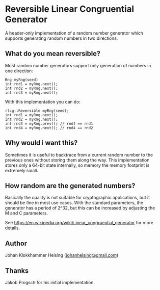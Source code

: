Reversible Linear Congruential Generator
========================================

A header-only implementation of a random number generator which 
supports generating random numbers in two directions.

What do you mean reversible?
----------------------------

Most random number generators support only generation of numbers 
in one direction:

    Rng myRng(seed)
    int rnd1 = myRng.next();
    int rnd2 = myRng.next();
    int rnd3 = myRng.next();

With this implementation you can do:

    rlcg::Reversible myRng(seed);
    int rnd1 = myRng.next();
    int rnd2 = myRng.next();
    int rnd3 = myRng.prev(); // rnd3 == rnd1
    int rnd4 = myRng.next(); // rnd4 == rnd2


Why would i want this?
----------------------

Sometimes it is useful to backtrace from a current random number to the 
previous ones without storing them along the way. This implementation 
stores only a 64-bit state internally, so memory the memory footprint is 
extremely small.


How random are the generated numbers?
-------------------------------------

Basically the quality is not suitable for cryptographic applications, but
it should be fine in most use cases. With the standard parameters, the 
generator has a period of 2^32, but this can be increased by adjusting
the M and C parameters. 

See https://en.wikipedia.org/wiki/Linear_congruential_generator 
for more details.


Author
------

Johan Klokkhammer Helsing (johanhelsing@gmail.com)


Thanks
------

Jakob Progsch for his initial implementation.
